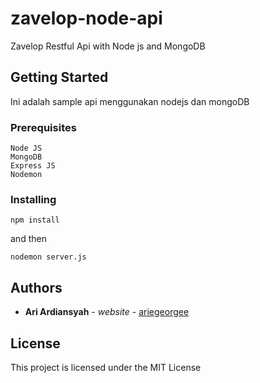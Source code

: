 # zavelop-node-api
Zavelop Restful Api with Node js and MongoDB

## Getting Started

Ini adalah sample api menggunakan nodejs dan mongoDB

### Prerequisites

```
Node JS
MongoDB
Express JS
Nodemon
```

### Installing

```
npm install
```
and then
```
nodemon server.js
```
## Authors

* **Ari Ardiansyah** - *website* - [ariegeorgee](http://ariegeorgee.tech)

## License

This project is licensed under the MIT License
